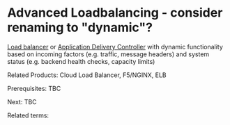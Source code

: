 # Advanced Loadbalancing - consider renaming to "dynamic"?

[Load balancer](https://en.wikipedia.org/wiki/Load_balancing_(computing)) or [Application Delivery Controller](https://en.wikipedia.org/wiki/Application_delivery_controller) with dynamic functionality based on incoming factors (e.g. traffic, message headers) and system status (e.g. backend health checks, capacity limits)

Related Products: Cloud Load Balancer, F5/NGINX, ELB

Prerequisites: TBC

Next: TBC

Related terms:
